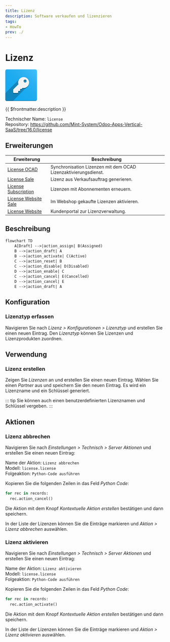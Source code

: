 ```yaml
---
title: Lizenz
description: Software verkaufen und lizenzieren
tags:
- HowTo
prev: ./
---
```

# Lizenz
![odoo_icons_license](attachments/odoo_icons_license.png)

{{ $frontmatter.description }}

Technischer Name: `license`\
Repository: <https://github.com/Mint-System/Odoo-Apps-Vertical-SaaS/tree/16.0/license>

## Erweiterungen

| Erweiterung                                         | Beschreibung                                                    |
| --------------------------------------------------- | --------------------------------------------------------------- |
| [License OCAD](License%20OCAD.md)                   | Synchronisation Lizenzen mit dem OCAD Lizenzaktivierungsdienst. |
| [License Sale](License%20Sale.md)                   | Lizenz aus Verkaufsauftrag generieren.                          |
| [License Subscription](License%20Subscription.md)   | Lizenzen mit Abonnementen erneuern.                             |
| [License Website Sale](License%20Website%20Sale.md) | Im Webshop gekaufte Lizenzen aktivieren.                        |
| [License Website](License%20Website.md)             | Kundenportal zur Lizenzverwaltung.                              |

## Beschreibung

```mermaid
flowchart TD
	A[Draft] -->|action_assign| B(Assigned)
	B -->|action_draft| A
	B -->|action_activate| C(Active)
	C -->|action_reset| B
	C -->|action_disable| D(Disabled)
	D -->|action_enable| C
	C -->|action_cancel| E(Cancelled)
	D -->|action_cancel| E
	E -->|action_draft| A
```

## Konfiguration

### Lizenztyp erfassen

Navigieren Sie nach *Lizenz > Konfigurationen > Lizenztyp* und erstellen Sie einen neuen Eintrag. Den *Lizenztyp* können Sie Lizenzen und Lizenzprodukten zuordnen.

## Verwendung

### Lizenz erstellen

Zeigen Sie *Lizenzen* an und erstellen Sie einen neuen Eintrag. Wählen Sie einen *Partner* aus und speichern Sie den neuen Eintrag. Es wird ein Lizenzname und ein Schlüssel generiert.

::: tip
Sie können auch einen benutzerdefinierten Lizenznamen und Schlüssel vergeben.
:::

## Aktionen

### Lizenz abbrechen

Navigieren Sie nach *Einstellungen > Technisch > Server Aktionen* und erstellen Sie einen neuen Eintrag:

Name der Aktion: `Lizenz abbrechen`\
Modell: `license.license`\
Folgeaktion: `Python-Code ausführen`

Kopieren Sie die folgenden Zeilen in das Feld *Python Code*:

```python
for rec in records:
  rec.action_cancel()
```

Die Aktion mit dem Knopf *Kontextuelle Aktion erstellen* bestätigen und dann speichern.

In der Liste der Lizenzen können Sie die Einträge markieren und *Aktion > Lizenz abbrechen* auswählen.

### Lizenz aktivieren

Navigieren Sie nach *Einstellungen > Technisch > Server Aktionen* und erstellen Sie einen neuen Eintrag:

Name der Aktion: `Lizenz aktivieren`\
Modell: `license.license`\
Folgeaktion: `Python-Code ausführen`

Kopieren Sie die folgenden Zeilen in das Feld *Python Code*:

```python
for rec in records:
  rec.action_activate()
```

Die Aktion mit dem Knopf *Kontextuelle Aktion erstellen* bestätigen und dann speichern.

In der Liste der Lizenzen können Sie die Einträge markieren und *Aktion > Lizenz aktivieren* auswählen.